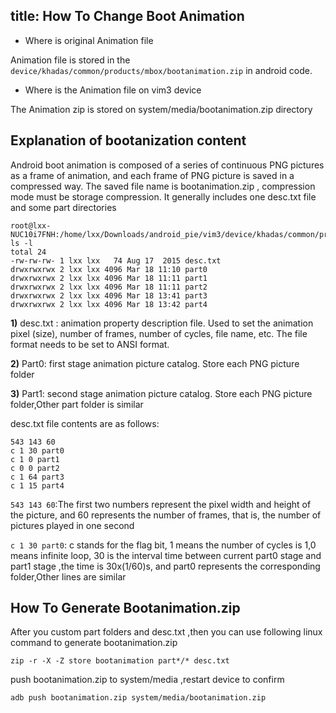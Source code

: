 title: How To Change Boot Animation
---

* Where is original Animation file

Animation file is stored in the `device/khadas/common/products/mbox/bootanimation.zip` in android code.

* Where is the Animation file on vim3 device

The Animation zip is stored on system/media/bootanimation.zip directory

## Explanation of bootanization content
Android boot animation is composed of a series of continuous PNG pictures as a frame of animation, and each frame of PNG picture is saved in a compressed way. The saved file name is bootanimation.zip , compression mode must be storage compression. It generally includes one desc.txt file and some part directories

```
root@lxx-NUC10i7FNH:/home/lxx/Downloads/android_pie/vim3/device/khadas/common/products/mbox/bootanimation# ls -l
total 24
-rw-rw-rw- 1 lxx lxx   74 Aug 17  2015 desc.txt
drwxrwxrwx 2 lxx lxx 4096 Mar 18 11:10 part0
drwxrwxrwx 2 lxx lxx 4096 Mar 18 11:11 part1
drwxrwxrwx 2 lxx lxx 4096 Mar 18 11:11 part2
drwxrwxrwx 2 lxx lxx 4096 Mar 18 13:41 part3
drwxrwxrwx 2 lxx lxx 4096 Mar 18 13:42 part4

```

**1)** desc.txt : animation property description file. Used to set the animation pixel (size), number of frames, number of cycles, file name, etc. The file format needs to be set to ANSI format.

**2)** Part0: first stage animation picture catalog. Store each PNG picture folder

**3)** Part1: second stage animation picture catalog. Store each PNG picture folder,Other part folder is similar


desc.txt file contents are as follows:

```
543 143 60
c 1 30 part0
c 1 0 part1
c 0 0 part2
c 1 64 part3
c 1 15 part4

```
`543 143 60`:The first two numbers represent the pixel width and height of the picture, and 60 represents the number of frames, that is, the number of pictures played in one second

`c 1 30 part0`: c stands for the flag bit, 1 means the number of cycles is 1,0 means infinite loop, 30 is the interval time between current part0 stage and part1 stage ,the time is 30x(1/60)s, and part0 represents the corresponding folder,Other lines are similar

## How To Generate Bootanimation.zip

After you custom part folders and desc.txt  ,then you can use following linux command to generate bootanimation.zip

```
zip -r -X -Z store bootanimation part*/* desc.txt 

``` 
push bootanimation.zip to system/media ,restart device to confirm

```
adb push bootanimation.zip system/media/bootanimation.zip

```

